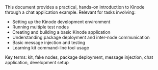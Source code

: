 This document provides a practical, hands-on introduction to Kinode through a chat application example. Relevant for tasks involving:
- Setting up the Kinode development environment
- Running multiple test nodes
- Creating and building a basic Kinode application
- Understanding package deployment and inter-node communication
- Basic message injection and testing
- Learning kit command-line tool usage

Key terms: kit, fake nodes, package deployment, message injection, chat application, development setup